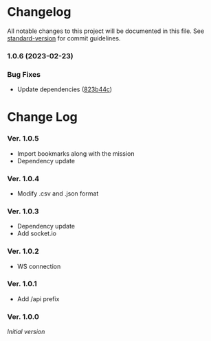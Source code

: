 # Changelog

All notable changes to this project will be documented in this file. See [standard-version](https://github.com/conventional-changelog/standard-version) for commit guidelines.

### 1.0.6 (2023-02-23)


### Bug Fixes

* Update dependencies ([823b44c](https://github.com/impleotv/stserveruploader/commit/823b44c0099762dbc94b02ec9f7c95b05b72df2d))


Change Log
==========

### Ver. 1.0.5
- Import bookmarks along with the mission
- Dependency update
### Ver. 1.0.4
- Modify .csv and .json format
### Ver. 1.0.3
- Dependency update
- Add socket.io
### Ver. 1.0.2
- WS connection

### Ver. 1.0.1
- Add /api prefix

### Ver. 1.0.0
*Initial version*
